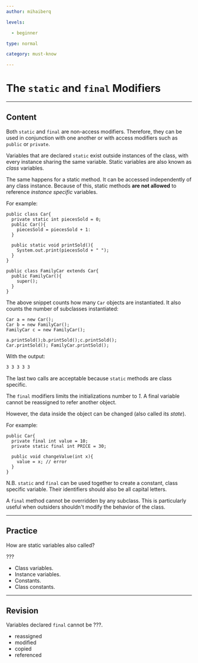```yaml
---
author: mihaiberq

levels:

  - beginner

type: normal

category: must-know

---
```


# The `static` and `final` Modifiers

---
## Content

Both `static` and `final` are non-access modifiers. Therefore, they can be used in conjunction with one another or with access modifiers such as `public` or `private`. 

Variables that are declared `static` exist outside instances of the class, with every instance sharing the same variable. Static variables are also known as *class* variables.

The same happens for a static method. It can be accessed independently of any class instance. Because of this, static methods **are not allowed** to reference *instance specific* variables.

For example:
```
public class Car{
  private static int piecesSold = 0;
  public Car(){
    piecesSold = piecesSold + 1:
  }

  public static void printSold(){
    System.out.print(piecesSold + " ");
  }
}

public class FamilyCar extends Car{
  public FamilyCar(){
    super();
  }
}
```
The above snippet counts how many `Car` objects are instantiated. It also counts the number of subclasses instantiated:
```
Car a = new Car();
Car b = new FamilyCar();
FamilyCar c = new FamilyCar();

a.printSold();b.printSold();c.printSold();
Car.printSold(); FamilyCar.printSold();

```
With the output:
```bash
3 3 3 3 3
```
The last two calls are acceptable because `static` methods are class specific.

The `final` modifiers limits the initializations number to *1*. A final variable cannot be reassigned to refer another object.

However, the data inside the object can be changed (also called its *state*).

For example:
```
public Car{
  private final int value = 10;
  private static final int PRICE = 30;

  public void changeValue(int x){
    value = x; // error
  }
}
```
N.B. `static` and `final` can be used together to create a constant, class specific variable. Their identifiers should also be all capital letters.

A `final` method cannot be overridden by any subclass. This is particularly useful when outsiders shouldn't modify the behavior of the class.

---
## Practice

How are static variables also called?

???

* Class variables.
* Instance variables.
* Constants.
* Class constants.

---
## Revision

Variables declared `final` cannot be ???.

* reassigned
* modified
* copied
* referenced

